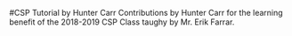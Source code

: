 #CSP Tutorial by Hunter Carr
Contributions by Hunter Carr for the learning benefit of the 2018-2019 CSP Class taughy by Mr. Erik Farrar.

